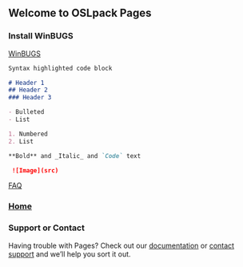 ## Welcome to OSLpack Pages



### Install WinBUGS

[WinBUGS](/install.md)

```markdown
Syntax highlighted code block

# Header 1
## Header 2
### Header 3

- Bulleted
- List

1. Numbered
2. List

**Bold** and _Italic_ and `Code` text

 ![Image](src)
```

[FAQ](/faq.md)

### [Home](https://zink-antoine.github.io)


### Support or Contact

Having trouble with Pages? Check out our [documentation](https://docs.github.com/categories/github-pages-basics/) or [contact support](https://support.github.com/contact) and we’ll help you sort it out.
